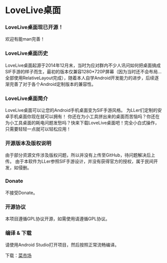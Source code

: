 # LoveLive桌面
### LoveLive桌面现已开源！
欢迎有能man完善！

### LoveLive桌面历史
LoveLive桌面起源于2014年12月末，当时为应对群内不少人讯问如何把桌面搞成SIF手游的样子而生，最初的版本仅兼容1280*720P屏幕（因为当时还不会布局...全部使用RelativeLayout完成），随着本人自学Android开发能力的进步，后续逐渐完善了对于各个Android定制版本的兼容性。

### LoveLive桌面简介
LoveLive桌面可以让您的Android手机桌面变为SIF手游风格。
为LLer们定制的安卓手机桌面你现在就可以拥有！
你还在为小工具拼出来的桌面而苦恼吗？你还在为小工具桌面的耗电问题发愁吗？快来下载LoveLive桌面吧！完全小白式操作，只需要轻轻一点就可以轻松应用！

### 开源版本及版权说明
由于部分资源文件涉及版权问题，所以并没有上传至GitHub，待问题解决后上传。
由于本软件为LLer参照SIF手游设计，并没有获得官方的授权，属于民间开发，如侵删。

### Donate
不接受Donate。

### 开源协议
本项目遵循GPL协议开源，如需使用请遵循GPL协议。

### 编译 & 下载
请使用Android Studio打开项目，然后按照正常流畅编译。

下载：[菜市场](https://www.coolapk.com/apk/17271)
